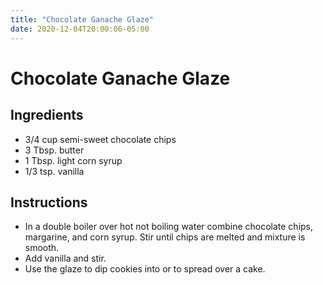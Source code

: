 ```yaml
---
title: "Chocolate Ganache Glaze"
date: 2020-12-04T20:00:06-05:00
---
```


# Chocolate Ganache Glaze

## Ingredients

- 3/4 cup semi-sweet chocolate chips
- 3 Tbsp. butter
- 1 Tbsp. light corn syrup
- 1/3 tsp. vanilla

## Instructions

- In a double boiler over hot not boiling water combine chocolate chips, margarine, and corn syrup. Stir until chips are melted and mixture is smooth.
- Add vanilla and stir.
- Use the glaze to dip cookies into or to spread over a cake.